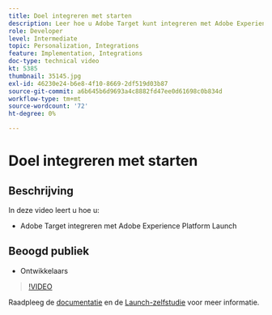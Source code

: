 ```yaml
---
title: Doel integreren met starten
description: Leer hoe u Adobe Target kunt integreren met Adobe Experience Platform Launch.
role: Developer
level: Intermediate
topic: Personalization, Integrations
feature: Implementation, Integrations
doc-type: technical video
kt: 5385
thumbnail: 35145.jpg
exl-id: 46230e24-b6e8-4f10-8669-2df519d03b87
source-git-commit: a6b645b6d9693a4c8882fd47ee0d61698c0b834d
workflow-type: tm+mt
source-wordcount: '72'
ht-degree: 0%

---
```


# Doel integreren met starten

## Beschrijving

In deze video leert u hoe u:

* Adobe Target integreren met Adobe Experience Platform Launch

## Beoogd publiek

* Ontwikkelaars

>[!VIDEO](https://video.tv.adobe.com/v/35145/?quality=12)

Raadpleeg de [documentatie](https://experienceleague.adobe.com/docs/target/using/implement-target/client-side/at-js-implementation/deploy-at-js/cmp-implementing-target-using-adobe-launch.html?lang=en) en de [Launch-zelfstudie](https://experienceleague.adobe.com/docs/launch-learn/implementing-in-websites-with-launch/index.html?lang=en) voor meer informatie.
